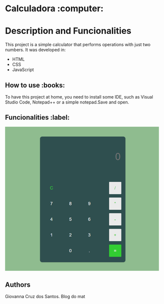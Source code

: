 <h1>Calculadora :computer:</h1>

<h1>Description and Funcionalities</h2>
This project is a simple calculator that performs operations with just two numbers.
It was developed in:

<ul>
  <li>HTML</li>
  <li>CSS</li>
   <li>JavaScript</li>


</ul>

<h2>How to use :books:</h2>
To have this project at home, you need to install some IDE, such as Visual Studio Code, Notepad++ 
or a simple notepad.Save and open.

<h2>Funcionalities :label:</h2>

![Page1](images/calculadora1.png)


<h2>Authors</h2>
Giovanna Cruz dos Santos.
Blog do mat
